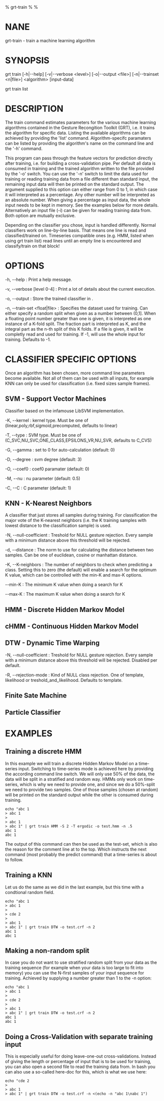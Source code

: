 % grt-train
% 
% 

# NANE

 grt-train - train a machine learning algorithm

# SYNOPSIS
 grt train [-h|--help] [-v|--verbose \<level\>] [-o|--output \<file\>]
           [-n|--trainset \<n|file\>] \<algorithm\> [input-data]

 grt train list

# DESCRIPTION
 The train command estimates parameters for the various machine learning algorithms contained in the Gesture Recongition Toolkit (GRT), i.e. it trains the algorithm for specific data. Listing the available algorithms can be achieved by providing the 'list' command. Algorithm-specifc paramaters can be listed by providing the algorithm's name on the command line and the '-h' command.

 This program can pass through the feature vectors for prediction directly after training, i.e. for building a cross-validation pipe. Per default all data is consumed in training and the trained algorithm written to the file provided by the '-o' switch. You can use the '-n' switch to limit the data used for training or reading training data from a file different than standard input, the remaining input data will then be printed on the standard output. The argument supplied to this option can either range from 0 to 1, in which case it will interpreted as a percentage. Any other number will be interpreted as an absolute number. When giving a percentage as input data, the whole input needs to be kept in memory. See the examples below for more details. Alternatively an input file (-i) can be given for reading training data from. Both option are mutually exclusive.

 Depending on the classifier you chose, input is handled differently. Normal classifiers work on line-by-line basis. That means one line is read and classified/trained on. Timeseries compatible ones (e.g. HMM, listed when using grt train list) read lines until an empty line is encountered and classify/train on that block!

# OPTIONS
-h, --help
:   Print a help message.
 
-v, --verbose [level 0-4]
:   Print a lot of details about the current execution.

-o, --output <file>
:   Store the trained classifier in <file>.

-n, --train-set <float|file>
:   Specifies the dataset used for training. Can either specify a random split when given as a number between (0,1]. When a floating point number greater than one is given, it is interpreted as one instance of a K-fold split. The fraction part is interpreted as K, and the integral part as the n-th split of this K folds. If a file is given, it will be completly read and used for training. If -1, will use the whole input for training. Defaults to -1.

# CLASSIFIER SPECIFIC OPTIONS

 Once an algorithm has been chosen, more command line parameters become available. Not all of them can be used with all inputs, for example KNN can only be used for classification (i.e. fixed sizes sample frames).

## SVM - Support Vector Machines

 Classifier based on the infamouse LibSVM implementation.

-K, --kernel
:   kernel type. Must be one of (linear,poly,rbf,sigmoid,precomputed, defaults to linear)

-T, --type
:   SVM type. Must be one of (C_SVC,NU_SVC,ONE_CLASS,EPSILONS_VR,NU_SVR, defaults to C_CVS)

-G, --gamma
:   set to 0 for auto-calculation (default: 0)

-D, --degree
:   svm degree (default: 3)

-O, --coef0
:   coef0 paramater (default: 0)

-M, --nu
:   nu parameter (default: 0.5)

-C, --C
:   C parameter (default: 1)


## KNN - K-Nearest Neighbors

A classifier that just stores all samples during training. For classification the major vote of the K-nearest neighbors (i.e. the K training samples with lowest distance to the classification sample) is used.

-N, --null-coefficient
:   Treshold for NULL gesture rejection. Every sample with a minimum distance above this threshold will be rejected.

-d, --distance
:   The norm to use for calculating the distance between two samples. Can be one of euclidean, cosine or manhattan distance.

-K, --K-neighbors
:   The number of neighbors to check when predicting a class. Setting this to zero (the default) will enable a search for the optimum K value, which can be controlled with the min-K and max-K options.

--min-K
:   The minimum K value when doing a search for K

--max-K
:   The maximum K value when doing a search for K

## HMM - Discrete Hidden Markov Model

## cHMM - Continuous Hidden Markov Model

## DTW - Dynamic Time Warping
-N, --null-coefficient
:   Treshold for NULL gesture rejection. Every sample with a minimum distance above this threshold will be rejected. Disabled per default.

-R, --rejection-mode
:   Kind of NULL class rejection. One of template, likelihood or treshold_and_likelihood. Defaults to template.

## Finite Sate Machine

## Particle Classifier

# EXAMPLES

## Training a discrete HMM
 In this example we will train a discrete Hidden Markov Model on a time-series input. Switching to time-series mode is achieved here by providing the according command line switch. We will only use 50% of the data, the data will be split in a stratified and random way. HMMs only work on time-series, which is why we need to provide one, and since we do a 50%-split we need to provide two samples. One of those samples (chosen at random) will be printed on the standard output while the other is consumed during training.

    echo "abc 1
    > abc 1
    >
    > abc 1
    > abc 1" | grt train HMM -S 2 -T ergodic -o test.hmm -n .5
    abc	1
    abc	1

 The output of this command can then be used as the test-set, which is also the reason for the comment line at to the top. Which instructs the next command (most probably the predict command) that a time-series is about to follow.

## Training a KNN
 Let us do the same as we did in the last example, but this time with a condtional random field.

    echo "abc 1
    > abc 1
    > 
    > cde 2
    >
    > abc 1
    > abc 1" | grt train DTW -o test.crf -n 2
    abc 1
    abc 1

## Making a non-random split
 In case you do not want to use stratified random split from your data as the training sequence (for example when your data is too large to fit into memory) you can use the N-first samples of your input sequence for training. Achieved by supplying a number greater than 1 to the -n option:

    echo "abc 1
    > abc 1
    >
    > cde 2
    >
    > abc 1
    > abc 1" | grt train DTW -o test.crf -n 2
    abc 1
    abc 1

## Doing a Cross-Validation with separate training input
 This is especially useful for doing leave-one-out cross-validations. Instead of giving the length or percentage of input that is to be used for training, you can also open a second file to read the training data from. In bash you can also use a so-called here-doc for this, which is what we use here:

    echo "cde 2
    >
    > abc 1
    > abc 1" | grt train DTW -o test.crf -n <(echo -n "abc 1\nabc 1")

